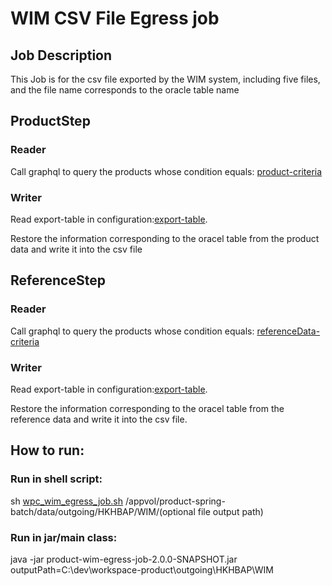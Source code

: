 # WIM CSV File Egress job
## Job Description
This Job is for the csv file exported by the WIM system, including five files, and the file name corresponds to the oracle table name

## ProductStep

### Reader
Call graphql to query the products whose condition equals: [product-criteria](src/main/resources/product-criteria.json)
### Writer
Read export-table in configuration:[export-table](src/main/resources/application.yaml).

Restore the information corresponding to the oracel table from the product data and write it into the csv file
## ReferenceStep

### Reader
Call graphql to query the products whose condition equals: [referenceData-criteria](src/main/resources/referenceData-criteria.json)
### Writer
Read export-table in configuration:[export-table](src/main/resources/application.yaml).

Restore the information corresponding to the oracel table from the reference data and write it into the csv file.

## How to run:
### Run in shell script:
sh [wpc_wim_egress_job.sh](https://alm-github.systems.uk.dummy/RBWM-Wealth-Engineering-IT/wealth-wp-product-batch-jobs/blob/master/product-batch-script/HKHBAP/SIT/wpc_wim_egress_job.sh)
/appvol/product-spring-batch/data/outgoing/HKHBAP/WIM/(optional file output path)
### Run in jar/main class:
java -jar product-wim-egress-job-2.0.0-SNAPSHOT.jar outputPath=C:\dev\workspace-product\outgoing\HKHBAP\WIM
